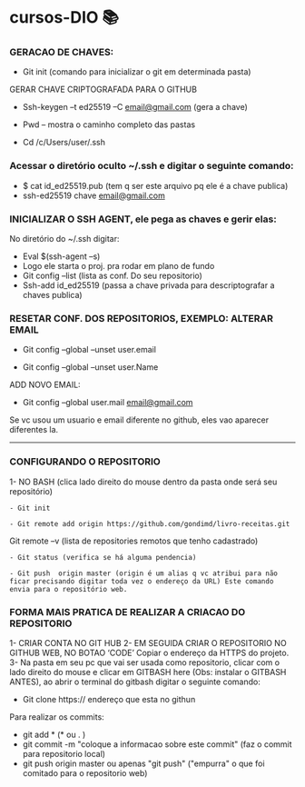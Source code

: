 # cursos-DIO  :books:


### GERACAO DE CHAVES:

- Git init (comando para inicializar o git em determinada pasta)

GERAR CHAVE CRIPTOGRAFADA PARA O GITHUB

- Ssh-keygen –t ed25519 –C email@gmail.com   (gera a chave)

 - Pwd – mostra o caminho completo das pastas
 - Cd /c/Users/user/.ssh

### Acessar o diretório oculto ~/.ssh  e digitar o seguinte comando:
- $ cat id_ed25519.pub  (tem q ser este arquivo pq ele é a chave publica)
- ssh-ed25519 chave email@gmail.com

### INICIALIZAR O SSH AGENT, ele pega as chaves e gerir elas:
No diretório do ~/.ssh   digitar:
- Eval $(ssh-agent –s)
- Logo ele starta o proj. pra rodar em plano de fundo
- Git config –list  (lista as conf. Do seu repositorio)
- Ssh-add id_ed25519   (passa a chave privada para descriptografar a chaves publica)

### RESETAR CONF. DOS REPOSITORIOS, EXEMPLO: ALTERAR EMAIL
 - Git config –global –unset user.email

 - Git config –global –unset user.Name

ADD NOVO EMAIL:
- Git config –global user.mail email@gmail.com

Se vc usou um usuario e email diferente no github, eles vao aparecer diferentes la.
__________________________________________________________________________________________


### CONFIGURANDO O REPOSITORIO
1- NO BASH  (clica lado direito do mouse dentro da pasta onde será seu repositório)

	- Git init 
	
	- Git remote add origin https://github.com/gondimd/livro-receitas.git

Git remote –v (lista de repositories remotos que tenho cadastrado) 

	- Git status (verifica se há alguma pendencia)
	
	- Git push  origin master (origin é um alias q vc atribui para não ficar precisando digitar toda vez o endereço da URL) Este comando envia para o repositório web.


### FORMA MAIS PRATICA DE REALIZAR A CRIACAO DO REPOSITORIO
1-	CRIAR CONTA NO GIT HUB
2-	EM SEGUIDA CRIAR O REPOSITORIO NO GITHUB WEB, NO BOTAO ‘CODE’ Copiar o endereço da HTTPS do projeto.
3-	Na pasta em seu pc que vai ser usada como repositorio, clicar com o lado direito do mouse e clicar em GITBASH here (Obs: instalar o GITBASH ANTES), ao abrir o terminal do gitbash digitar o seguinte comando:

 - Git clone https:// endereço que esta no githun

Para realizar os commits:

- git add *  (* ou . )
- git commit -m "coloque a informacao sobre este commit"   (faz o commit para repositorio local)
- git push origin master ou apenas "git push" ("empurra" o que foi comitado para o repositorio web)
